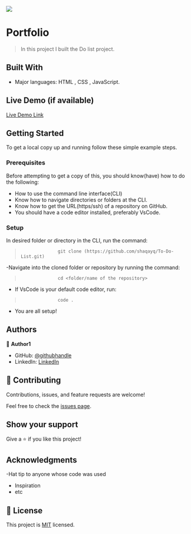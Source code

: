 ![](https://img.shields.io/badge/Microverse-blueviolet)

#  Portfolio

> In this project I built the Do list project.


## Built With

- Major languages: HTML , CSS , JavaScript.

## Live Demo (if available)
[Live Demo Link](https://shaqayq.github.io/To-Do-List/)

## Getting Started

To get a local copy up and running follow these simple example steps.

### Prerequisites
Before attempting to get a copy of this, you should know(have) how to do the following:
- How to use the command line interface(CLI)
- Know how to navigate directories or folders at the CLI.
- Know how to get the URL(https/ssh) of a repository on GitHub.
- You should have a code editor installed, preferably VsCode.

### Setup
 In desired folder or directory in the CLI, run the command:
>                   git clone (https://github.com/shaqayq/To-Do-List.git)
-Navigate into the cloned folder or repository by running the command:
>                   cd <folder/name of the repository>
- If VsCode is your default code editor, run:
>                   code .
- You are all setup!



## Authors

👤 **Author1**

- GitHub: [@githubhandle](https://github.com/Shaqayq)
- LinkedIn:  [LinkedIn](https://www.linkedin.com/in/shaqayq-darwazi-0a7487233/)




## 🤝 Contributing

Contributions, issues, and feature requests are welcome!

Feel free to check the [issues page](../../issues/).

## Show your support

Give a ⭐️ if you like this project!

## Acknowledgments

-Hat tip to anyone whose code was used
- Inspiration
- etc
## 📝 License

This project is [MIT](./MIT.md) licensed.
